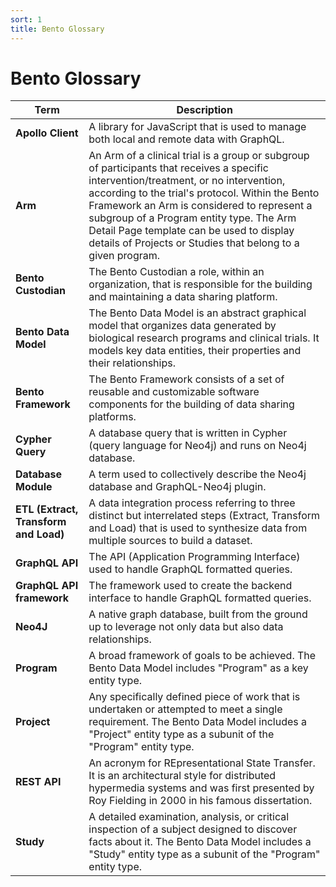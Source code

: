 ```yaml
---
sort: 1
title: Bento Glossary
---
```



# Bento Glossary
| Term | Description |
|-------|-------|
|**Apollo Client**| A library for JavaScript that is used to manage both local and remote data with GraphQL. |
|**Arm**| An Arm of a clinical trial is a group or subgroup of participants that receives a specific intervention/treatment, or no intervention, according to the trial's protocol. Within the Bento Framework an Arm is considered to represent a subgroup of a Program entity type. The Arm Detail Page template can be used to display details of Projects or Studies that belong to a given program. |
|**Bento Custodian**| The Bento Custodian a role, within an organization, that is responsible for the building and maintaining a data sharing platform. |
|**Bento Data Model**| The Bento Data Model is an abstract graphical model that organizes data generated by biological research programs and clinical trials. It models key data entities, their properties and their relationships. |
|**Bento Framework**| The Bento Framework consists of a set of reusable and customizable software components for the building of data sharing platforms. |
|**Cypher Query**| A database query that is written in Cypher (query language for Neo4j) and runs on Neo4j database. |
|**Database Module**| A term used to collectively describe the Neo4j database and GraphQL-Neo4j plugin. |
|**ETL (Extract, Transform and Load)**| A data integration process referring to three distinct but interrelated steps (Extract, Transform and Load) that is used to synthesize data from multiple sources to build a dataset. |
|**GraphQL API**| The API (Application Programming Interface) used to handle GraphQL formatted queries. |
|**GraphQL API framework**| The framework used to create the backend interface to handle GraphQL formatted queries. |
|**Neo4J**| A native graph database, built from the ground up to leverage not only data but also data relationships. |
|**Program**| A broad framework of goals to be achieved. The Bento Data Model includes "Program" as a key entity type. |
|**Project**| Any specifically defined piece of work that is undertaken or attempted to meet a single requirement. The Bento Data Model includes a "Project" entity type as a subunit of the "Program" entity type. |
|**REST API**| An acronym for REpresentational State Transfer. It is an architectural style for distributed hypermedia systems and was first presented by Roy Fielding in 2000 in his famous dissertation. |
|**Study**| A detailed examination, analysis, or critical inspection of a subject designed to discover facts about it. The Bento Data Model includes a "Study" entity type as a subunit of the "Program" entity type. |
